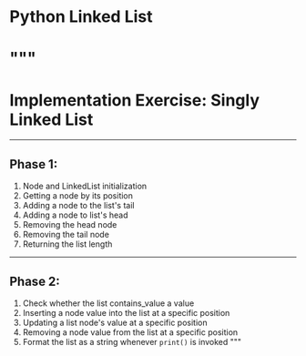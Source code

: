 # Python Linked List
"""
============================================================================
Implementation Exercise: Singly Linked List
============================================================================

-------
Phase 1:
-------
1. Node and LinkedList initialization
2. Getting a node by its position
3. Adding a node to the list's tail
4. Adding a node to list's head
5. Removing the head node
6. Removing the tail node
7. Returning the list length

-------
Phase 2:
-------

1. Check whether the list contains_value a value
2. Inserting a node value into the list at a specific position
3. Updating a list node's value at a specific position
4. Removing a node value from the list at a specific position
5. Format the list as a string whenever `print()` is invoked
"""